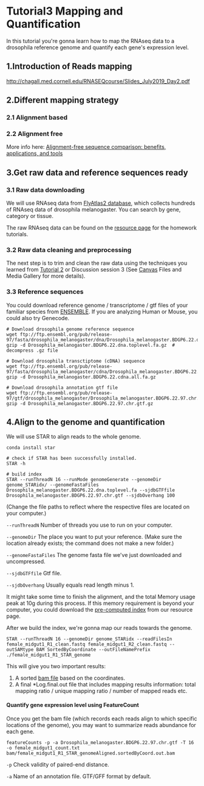 # Tutorial3 Mapping and Quantification
In this tutorial you're gonna learn how to map the RNAseq data to a drosophila reference genome and quantify each gene's expression level. 

## 1.Introduction of Reads mapping
http://chagall.med.cornell.edu/RNASEQcourse/Slides_July2019_Day2.pdf

## 2.Different mapping strategy 
### 2.1 Alignment based
### 2.2 Alignment free
More info here: [Alignment-free sequence comparison: benefits, applications, and tools](https://genomebiology.biomedcentral.com/articles/10.1186/s13059-017-1319-7)

## 3.Get raw data and reference sequences ready
### 3.1 Raw data downloading
We will use RNAseq data from [FlyAtlas2 database](http://flyatlas.gla.ac.uk/FlyAtlas2/index.html), which collects hundreds of RNAseq data of drosophila melanogaster. You can search by gene, category or tissue.

The raw RNAseq data can be found on the [resource page](https://github.com/jsolvason/beng183/blob/master/readme.md) for the homework tutorials.

### 3.2 Raw data cleaning and preprocessing
The next step is to trim and clean the raw data using the techniques you learned from [Tutorial 2](https://github.com/Irenexzwen/BIOE183/blob/master/Tutorial2_RawData.md) or Discussion session 3 (See [Canvas](https://canvas.ucsd.edu) Files and Media Gallery for more details).

### 3.3 Reference sequences
You could download reference genome / transcriptome / gtf files of your familiar species from [ENSEMBLE](https://uswest.ensembl.org/info/data/ftp/index.html).
If you are analyzing Human or Mouse, you could also try Genecode.

```Shell
# Download drosophila genome reference sequence 
wget ftp://ftp.ensembl.org/pub/release-97/fasta/drosophila_melanogaster/dna/Drosophila_melanogaster.BDGP6.22.dna.toplevel.fa.gz
gzip -d Drosophila_melanogaster.BDGP6.22.dna.toplevel.fa.gz  # decompress .gz file 

# Download drosophila transctiptome (cDNA) sequence
wget ftp://ftp.ensembl.org/pub/release-97/fasta/drosophila_melanogaster/cdna/Drosophila_melanogaster.BDGP6.22.cdna.all.fa.gz
gzip -d Drosophila_melanogaster.BDGP6.22.cdna.all.fa.gz

# Download drosophila annotation gtf file
wget ftp://ftp.ensembl.org/pub/release-97/gtf/drosophila_melanogaster/Drosophila_melanogaster.BDGP6.22.97.chr.gtf.gz
gzip -d Drosophila_melanogaster.BDGP6.22.97.chr.gtf.gz
```
## 4.Align to the genome and quantification
We will use STAR to align reads to the whole genome.
```Shell
conda install star

# check if STAR has been successfully installed.
STAR -h 

# build index
STAR --runThreadN 16 --runMode genomeGenerate --genomeDir genome_STARidx/ --genomeFastaFiles Drosophila_melanogaster.BDGP6.22.dna.toplevel.fa --sjdbGTFfile Drosophila_melanogaster.BDGP6.22.97.chr.gtf --sjdbOverhang 100
```
(Change the file paths to reflect where the respective files are located on your computer.)

`--runThreadN` Number of threads you use to run on your computer.  

`--genomeDir` The place you want to put your reference. (Make sure the location already exists; the command does not make a new folder.)

`--genomeFastaFiles` The genome fasta file we've just downloaded and uncompressed.  

`--sjdbGTFfile` Gtf file.  

`--sjdbOverhang` Usually equals read length minus 1.  

It might take some time to finish the alignment, and the total Memory usage peak at 10g during this process. If this memory requirement is beyond your computer, you could download the [pre-computed index](https://github.com/jsolvason/beng183/blob/master/readme.md) from our resource page. 

After we build the index, we're gonna map our reads towards the genome.
```Shell
STAR --runThreadN 16 --genomeDir genome_STARidx --readFilesIn female_midgut1_R1_clean.fastq female_midgut1_R2_clean.fastq --outSAMtype BAM SortedByCoordinate --outFileNamePrefix ./female_midgut1_R1_STAR_genome
```
This will give you two important results:
1) A sorted [bam file](https://support.illumina.com/help/BS_App_RNASeq_Alignment_OLH_1000000006112/Content/Source/Informatics/BAM-Format.htm) based on the coordinates.
2) A final \*Log.final.out file that includes mapping results information: total mapping ratio / unique mapping ratio / number of mapped reads etc. 
 
#### Quantify gene expression level using FeatureCount
Once you get the bam file (which records each reads align to which specific locations of the genome), you may want to summarize reads abundance for each gene.   
```Shell
featureCounts -p -a Drosophila_melanogaster.BDGP6.22.97.chr.gtf -T 16 -o female_midgut1_count.txt bam/female_midgut1_R1_STAR_genomeAligned.sortedByCoord.out.bam

```
`-p` Check validity of paired-end distance.  

`-a` Name of an annotation file. GTF/GFF format by default.